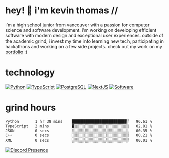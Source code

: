 # hey! 👋 i'm kevin thomas //

i'm a high school junior from vancouver with a passion for computer science and software development. i'm working on developing efficient software with modern design and exceptional user experiences. outside of the academic grind, i invest my time into learning new tech, participating in hackathons and working on a few side projects. check out my work on my [portfolio](https://kevinjosethomas.com/) :)

# technology

[![Python](https://i.imgur.com/uJCFGqb.png)](https://kevinthomas.codes/stack)
[![TypeScript](https://i.imgur.com/LlHxpmm.png)](https://kevinthomas.codes/stack)
[![PostgreSQL](https://i.imgur.com/JtHCo5L.png)](https://kevinthomas.codes/stack)
[![NextJS](https://i.imgur.com/S1zqWbT.png)](https://kevinthomas.codes/stack)
[![Software](https://i.imgur.com/cdfHm5u.png)](https://kevinthomas.codes/stack)

# grind hours

<!--START_SECTION:waka-->

```txt
Python       1 hr 38 mins    ████████████████████████░   96.61 %
TypeScript   2 mins          ▓░░░░░░░░░░░░░░░░░░░░░░░░   02.81 %
JSON         0 secs          ░░░░░░░░░░░░░░░░░░░░░░░░░   00.35 %
C++          0 secs          ░░░░░░░░░░░░░░░░░░░░░░░░░   00.21 %
XML          0 secs          ░░░░░░░░░░░░░░░░░░░░░░░░░   00.01 %
```

<!--END_SECTION:waka-->

[![Discord Presence](https://lanyard.cnrad.dev/api/418707912836382721)](https:/kevinthomas.codes/)
